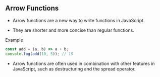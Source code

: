 ## Arrow Functions

- Arrow functions are a new way to write functions in JavaScript.

- They are shorter and more concise than regular functions.

Example

```javascript
const add = (a, b) => a + b;
console.log(add(10, 5)); // 15
```

- Arrow functions are often used in combination with other features in JavaScript, such as destructuring and the spread operator.


